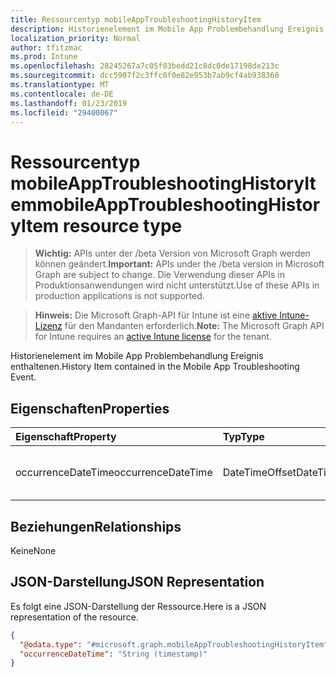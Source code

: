 ```yaml
---
title: Ressourcentyp mobileAppTroubleshootingHistoryItem
description: Historienelement im Mobile App Problembehandlung Ereignis enthaltenen.
localization_priority: Normal
author: tfitzmac
ms.prod: Intune
ms.openlocfilehash: 28245267a7c05f03bedd21c8dc0de17198de213c
ms.sourcegitcommit: dcc5907f2c3ffc0f0e82e953b7ab9cf4ab938360
ms.translationtype: MT
ms.contentlocale: de-DE
ms.lasthandoff: 01/23/2019
ms.locfileid: "29400067"
---
```

# <a name="mobileapptroubleshootinghistoryitem-resource-type"></a><span data-ttu-id="a3b92-103">Ressourcentyp mobileAppTroubleshootingHistoryItem</span><span class="sxs-lookup"><span data-stu-id="a3b92-103">mobileAppTroubleshootingHistoryItem resource type</span></span>

> <span data-ttu-id="a3b92-104">**Wichtig:** APIs unter der /beta Version von Microsoft Graph werden können geändert.</span><span class="sxs-lookup"><span data-stu-id="a3b92-104">**Important:** APIs under the /beta version in Microsoft Graph are subject to change.</span></span> <span data-ttu-id="a3b92-105">Die Verwendung dieser APIs in Produktionsanwendungen wird nicht unterstützt.</span><span class="sxs-lookup"><span data-stu-id="a3b92-105">Use of these APIs in production applications is not supported.</span></span>

> <span data-ttu-id="a3b92-106">**Hinweis:** Die Microsoft Graph-API für Intune ist eine [aktive Intune-Lizenz](https://go.microsoft.com/fwlink/?linkid=839381) für den Mandanten erforderlich.</span><span class="sxs-lookup"><span data-stu-id="a3b92-106">**Note:** The Microsoft Graph API for Intune requires an [active Intune license](https://go.microsoft.com/fwlink/?linkid=839381) for the tenant.</span></span>

<span data-ttu-id="a3b92-107">Historienelement im Mobile App Problembehandlung Ereignis enthaltenen.</span><span class="sxs-lookup"><span data-stu-id="a3b92-107">History Item contained in the Mobile App Troubleshooting Event.</span></span>

## <a name="properties"></a><span data-ttu-id="a3b92-108">Eigenschaften</span><span class="sxs-lookup"><span data-stu-id="a3b92-108">Properties</span></span>
|<span data-ttu-id="a3b92-109">Eigenschaft</span><span class="sxs-lookup"><span data-stu-id="a3b92-109">Property</span></span>|<span data-ttu-id="a3b92-110">Typ</span><span class="sxs-lookup"><span data-stu-id="a3b92-110">Type</span></span>|<span data-ttu-id="a3b92-111">Beschreibung</span><span class="sxs-lookup"><span data-stu-id="a3b92-111">Description</span></span>|
|:---|:---|:---|
|<span data-ttu-id="a3b92-112">occurrenceDateTime</span><span class="sxs-lookup"><span data-stu-id="a3b92-112">occurrenceDateTime</span></span>|<span data-ttu-id="a3b92-113">DateTimeOffset</span><span class="sxs-lookup"><span data-stu-id="a3b92-113">DateTimeOffset</span></span>|<span data-ttu-id="a3b92-114">Zeitpunkt, wenn das Historienelement aufgetreten.</span><span class="sxs-lookup"><span data-stu-id="a3b92-114">Time when the history item occurred.</span></span>|

## <a name="relationships"></a><span data-ttu-id="a3b92-115">Beziehungen</span><span class="sxs-lookup"><span data-stu-id="a3b92-115">Relationships</span></span>
<span data-ttu-id="a3b92-116">Keine</span><span class="sxs-lookup"><span data-stu-id="a3b92-116">None</span></span>

## <a name="json-representation"></a><span data-ttu-id="a3b92-117">JSON-Darstellung</span><span class="sxs-lookup"><span data-stu-id="a3b92-117">JSON Representation</span></span>
<span data-ttu-id="a3b92-118">Es folgt eine JSON-Darstellung der Ressource.</span><span class="sxs-lookup"><span data-stu-id="a3b92-118">Here is a JSON representation of the resource.</span></span>
<!-- {
  "blockType": "resource",
  "@odata.type": "microsoft.graph.mobileAppTroubleshootingHistoryItem"
}
-->
``` json
{
  "@odata.type": "#microsoft.graph.mobileAppTroubleshootingHistoryItem",
  "occurrenceDateTime": "String (timestamp)"
}
```





